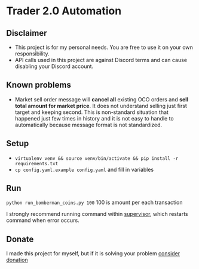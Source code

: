 # Trader 2.0 Automation

## Disclaimer

- This project is for my personal needs. You are free to use it on your own responsibility.
- API calls used in this project are against Discord terms and can cause disabling your Discord account.

## Known problems

- Market sell order message will **cancel all** existing OCO orders and **sell total amount for market price**. It does
  not understand selling just first target and keeping second. This is non-standard situation that happened just few
  times in history and it is not easy to handle to automatically because message format is not standardized.

## Setup

- `virtualenv venv && source venv/bin/activate && pip install -r requirements.txt`
- `cp config.yaml.example config.yaml` and fill in variables

## Run

`python run_bomberman_coins.py 100` 100 is amount per each transaction

I strongly recommend running command within [supervisor](http://supervisord.org/running.html), which restarts command
when error occurs.

## Donate

I made this project for myself, but if it is solving your problem [consider donation](https://revolut.me/jakub20w6)
